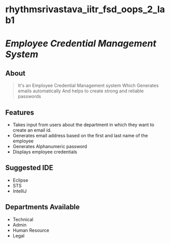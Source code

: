 # rhythmsrivastava_iitr_fsd_oops_2_lab1

# _Employee Credential Management System_

## About

> It's an Employee Credential Management system
> Which Generates emails automatically
> And helps to create strong and reliable passwords

## Features

- Takes input from users about the department in which they want to create an email id.
- Generates email address based on the first and last name of the employee
- Generates Alphanumeric password
- Displays employee credentials

## Suggested IDE

- Eclipse
- STS
- IntelliJ

## Departments Available

- Technical
- Admin
- Human Resource
- Legal
